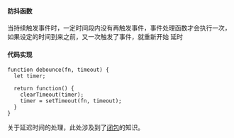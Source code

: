 #### 防抖函数
  当持续触发事件时，一定时间段内没有再触发事件，事件处理函数才会执行一次，如果设定的时间到来之前，又一次触发了事件，就重新开始 延时

#### 代码实现

    function debounce(fn, timeout) {
      let timer;

      return function() {
        clearTimeout(timer);
        timer = setTimeout(fn, timeout);
      }
    }

关于延迟时间的处理，此处涉及到了[闭包](closure.md)的知识。